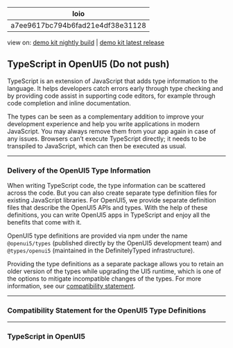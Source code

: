 <!-- loioa7ee9617bc794b6fad21e4df38e31128 -->

| loio |
| -----|
| a7ee9617bc794b6fad21e4df38e31128 |

<div id="loio">

view on: [demo kit nightly build](https://sdk.openui5.org/nightly/#/topic/a7ee9617bc794b6fad21e4df38e31128) | [demo kit latest release](https://sdk.openui5.org/topic/a7ee9617bc794b6fad21e4df38e31128)</div>

## TypeScript in OpenUI5 \(Do not push\)

TypeScript is an extension of JavaScript that adds type information to the language. It helps developers catch errors early through type checking and by providing code assist in supporting code editors, for example through code completion and inline documentation.

The types can be seen as a complementary addition to improve your development experience and help you write applications in modern JavaScript. You may always remove them from your app again in case of any issues. Browsers can’t execute TypeScript directly; it needs to be transpiled to JavaScript, which can then be executed as usual.

***

<a name="loioa7ee9617bc794b6fad21e4df38e31128__section_wg2_31v_4xb"/>

### Delivery of the OpenUI5 Type Information

When writing TypeScript code, the type information can be scattered across the code. But you can also create separate type definition files for existing JavaScript libraries. For OpenUI5, we provide separate definition files that describe the OpenUI5 APIs and types. With the help of these definitions, you can write OpenUI5 apps in TypeScript and enjoy all the benefits that come with it.

OpenUI5 type definitions are provided via npm under the name `@openui5/types` \(published directly by the OpenUI5 development team\) and `@types/openui5` \(maintained in the DefinitelyTyped infrastructure\).

Providing the type definitions as a separate package allows you to retain an older version of the types while upgrading the UI5 runtime, which is one of the options to mitigate incompatible changes of the types. For more information, see our [compatibility statement](TypeScript_in_OpenUI5_Do_not_push_a7ee961.md#loioa7ee9617bc794b6fad21e4df38e31128__section_CSTD).

***

<a name="loioa7ee9617bc794b6fad21e4df38e31128__section_CSTD"/>

### Compatibility Statement for the OpenUI5 Type Definitions

***

<a name="loioa7ee9617bc794b6fad21e4df38e31128__section_ljm_xpj_gxb"/>

### TypeScript in OpenUI5

